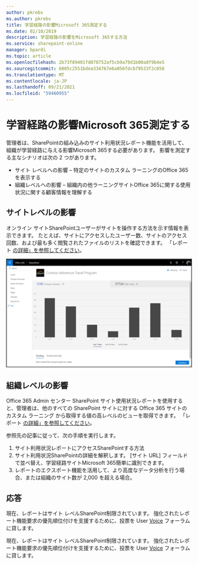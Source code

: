 ```yaml
---
author: pkrebs
ms.author: pkrebs
title: 学習経路の影響Microsoft 365測定する
ms.date: 02/10/2019
description: 学習経路の影響をMicrosoft 365する方法
ms.service: sharepoint-online
manager: bpardi
ms.topic: article
ms.openlocfilehash: 2b73f89401fd078752af5cb9a79d1b00a8f9b4e5
ms.sourcegitcommit: 6005c2551bdea334767e6a056fdcb79533f2c858
ms.translationtype: MT
ms.contentlocale: ja-JP
ms.lasthandoff: 09/21/2021
ms.locfileid: "59460955"
---
```

# <a name="measuring-impact-of-microsoft-365-learning-pathways"></a>学習経路の影響Microsoft 365測定する

管理者は、SharePointの組み込みのサイト利用状況レポート機能を活用して、組織が学習経路に与える影響Microsoft 365する必要があります。 影響を測定する主なシナリオは次の 2 つがあります。 
- サイト レベルへの影響 – 特定のサイトのカスタム ラーニングのOffice 365を表示する 
- 組織レベルへの影響 – 組織内の他ラーニングサイトOffice 365に関する使用状況に関する顧客情報を理解する

## <a name="site-level-impact"></a>サイトレベルの影響

オンライン サイトSharePointユーザーがサイトを操作する方法を示す情報を表示できます。 たとえば、サイトにアクセスしたユーザー数、サイトのアクセス回数、および最も多く閲覧されたファイルのリストを確認できます。 「レポート [の詳細」を参照してください](https://support.office.com/article/view-usage-data-for-your-sharepoint-site-2fa8ddc2-c4b3-4268-8d26-a772dc55779e)。 

![影響レポートの測定](media/cg-measureimpactreport.png)

## <a name="organization-level-impact"></a>組織レベルの影響
Office 365 Admin センター SharePoint サイト使用状況レポートを使用すると、管理者は、他のすべての SharePoint サイトに対する Office 365 サイトのカスタム ラーニング から取得する値の高レベルのビューを取得できます。 「レポート [の詳細」を参照してください](/microsoft-365/admin/activity-reports/sharepoint-site-usage-ww?view=o365-worldwide&preserve-view=true)。
 
参照先の記事に従って、次の手順を実行します。 
1. サイト利用状況レポートにアクセスSharePointする方法 
2. サイト利用状況SharePointの詳細を解釈します。 [サイト URL] フィールドで並べ替え、学習経路サイトMicrosoft 365簡単に識別できます。 
3. レポートのエクスポート機能を活用して、より高度なデータ分析を行う場合、または組織のサイト数が 2,000 を超える場合。 

## <a name="response"></a>応答

現在、レポートはサイト レベルSharePoint制限されています。 強化されたレポート機能要求の優先順位付けを支援するために、投票を User [Voice](https://go.microsoft.com/fwlink/?linkid=2109552) フォーラムに貸します。   

現在、レポートはサイト レベルSharePoint制限されています。 強化されたレポート機能要求の優先順位付けを支援するために、投票を User [Voice](https://go.microsoft.com/fwlink/?linkid=2109552) フォーラムに貸します。
